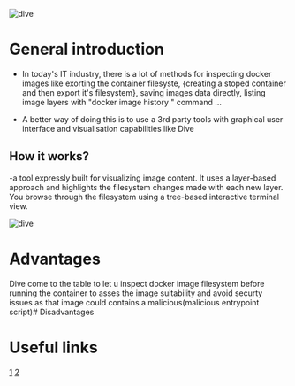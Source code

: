 
![dive](https://i.ytimg.com/vi/uBd7QPvhLMU/mqdefault.jpg)


# General introduction
 - In today's IT industry, there is a lot of methods for inspecting docker images like exorting the container filesyste, {creating a stoped container and then export it's filesystem}, saving images data directly, listing image layers with "docker image history " command ...

 - A better way of doing this is to use a 3rd party tools with graphical user interface and visualisation capabilities like Dive 
 
## How it works? 
-a tool expressly built for visualizing image content. It uses a layer-based approach and highlights the filesystem changes made with each new layer. You browse through the filesystem using a tree-based interactive terminal view.


![dive](https://miro.medium.com/max/2000/0*8Mw53HBdPHshDCdj)


# Advantages
Dive come to the table to let u inspect docker image filesystem before running the container to asses the image suitability and avoid securty issues as that image could contains a malicious(malicious entrypoint script)# Disadvantages

# Useful links
[1](https://www.cloudsavvyit.com/14663/how-to-inspect-a-docker-images-content-without-starting-a-container/)
[2](https://github.com/wagoodman/dive)